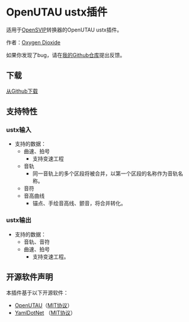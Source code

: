 # OpenUTAU ustx插件
适用于[OpenSVIP](https://openvpi.github.io/home/)转换器的OpenUTAU ustx插件。

作者：[Oxygen Dioxide](https://github.com/oxygen-dioxide)

如果你发现了bug，请在[我的Github仓库](https://github.com/oxygen-dioxide/opensvip/issues)提出反馈。

## 下载
[从Github下载](https://github.com/oxygen-dioxide/opensvip/releases)

## 支持特性
### ustx输入
* 支持的数据：
  * 曲速、拍号
    * 支持变速工程
  * 音轨
    * 同一音轨上的多个区段将被合并，以第一个区段的名称作为音轨名称。
  * 音符
  * 音高曲线
    * 锚点、手绘音高线、颤音，将合并转化。

### ustx输出
* 支持的数据：
  * 音轨、音符
  * 曲速、拍号
    * 支持变速工程。

## 开源软件声明
本插件基于以下开源软件：
* [OpenUTAU](https://github.com/stakira/OpenUtau)（[MIT协议](https://github.com/stakira/OpenUtau/blob/master/LICENSE.txt)）
* [YamlDotNet](https://github.com/aaubry/YamlDotNet) （[MIT协议](https://github.com/aaubry/YamlDotNet/blob/master/LICENSE.txt)）
